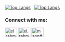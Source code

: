 [![Top Langs](https://github-readme-stats.vercel.app/api?username=abdulrahmansaleh01&show_icons=true&theme=react&locale=en)](https://github-readme-stats.vercel.app/api?username=abdulrahmansaleh01&show_icons=true&theme=dark&locale=en) &nbsp;  [![Top Langs](https://github-readme-stats.vercel.app/api/top-langs/?username=abdulrahmansaleh01&layout=compact&theme=react)](https://github.com/abdulrahmansaleh01/github-readme-stats)

<h3 align="left">Connect with me:</h3>
<p align="left">
<a href="https://facebook.com/elman72" target="blank"><img align="center" src="https://cdn.jsdelivr.net/npm/simple-icons@3.0.1/icons/facebook.svg" alt="el rahman" height="30" width="40" /></a>
<a href="https://instagram.com/el.rahman_" target="blank"><img align="center" src="https://cdn.jsdelivr.net/npm/simple-icons@3.0.1/icons/instagram.svg" alt="el.rahman_" height="30" width="40" /></a>
<a href="https://discord.gg/GUKrVSNbQ7" target="blank"><img align="center" src="https://cdn.jsdelivr.net/npm/simple-icons@3.0.1/icons/discord.svg" alt="mann#7352" height="30" width="40" /></a>
</p> 

<!--
[![Top Langs](https://github-readme-stats.vercel.app/api/pin/?username=abdulrahmansaleh01&repo=flutter-memo-app&theme=react)](https://github.com/abdulrahmansaleh01/flutter-memo-app)  [![Top Langs](https://github-readme-stats.vercel.app/api/pin/?username=abdulrahmansaleh01&repo=codeigniter-esurvey-akademik&theme=react)](https://github.com/abdulrahmansaleh01/codeigniter-esurvey-akademik)-->
<!--
<a href="https://github.com/abdulrahmansaleh01/flutter-memo-app">
  <img align="center" src="https://github-readme-stats.vercel.app/api/pin/?username=abdulrahmansaleh01&repo=flutter-memo-app&theme=react" />
</a> 
<a href="https://github.com/abdulrahmansaleh01/codeigniter-esurvey-akademik">
  <img align="center" src="https://github-readme-stats.vercel.app/api/pin/?username=abdulrahmansaleh01&repo=codeigniter-esurvey-akademik&theme=react" />
</a>
-->




<!--
<a href="https://github.com/abdulrahmansaleh01/laravel-ecommerce-mzid">
  <img align="center" src="https://github-readme-stats.vercel.app/api/pin/?username=abdulrahmansaleh01&repo=laravel-ecommerce-mzid&theme=react" />
</a>-->
<!--
**abdulrahmansaleh01/abdulrahmansaleh01** is a ✨ _special_ ✨ repository because its `README.md` (this file) appears on your GitHub profile.

Here are some ideas to get you started:

- 🔭 I’m currently working on ...
- 🌱 I’m currently learning ...
- 👯 I’m looking to collaborate on ...
- 🤔 I’m looking for help with ...
- 💬 Ask me about ...
- 📫 How to reach me: ...
- 😄 Pronouns: ...
- ⚡ Fun fact: ...
-->
